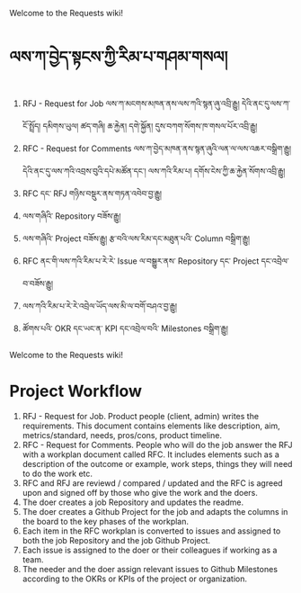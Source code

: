 Welcome to the Requests wiki!

# ལས་ཀ་བྱེད་སྟངས་ཀྱི་རིམ་པ་གཤམ་གསལ།

1. RFJ - Request for Job ལས་ཀ་མངགས་མཁན་ནས་ལས་ཀའི་སྙན་ཞུ་འབྲི་རྒྱུ། དེའི་ནང་དུ་ལས་ཀ་ངོ་སྤྲོད། དམིགས་ཡུལ། ཚད་གཞི། ཆ་རྐྱེན། དགེ་སྐྱོན། དུས་བཀག་སོགས་ཁ་གསལ་པོར་འབྲི་རྒྱུ།
2. RFC - Request for Comments ལས་ཀ་བྱེད་མཁན་ནས་སྙན་ཞུའི་ལན་ལ་ལས་འཆར་བསྒྲིག་རྒྱུ། དེའི་ནང་དུ་ལས་ཀའི་འབྲས་བུའི་དཔེ་མཚོན་དང་། ལས་ཀའི་རིམ་པ། དགོས་ངེས་ཀྱི་ཆ་རྐྱེན་སོགས་འབྲི་རྒྱུ།
3. RFC དང་ RFJ གཉིས་བསྡུར་ནས་གཏན་འབེབ་བྱ་རྒྱུ།
4. ལས་གཞིའི་ Repository བཟོས་རྒྱུ།
5. ལས་གཞིའི་ Project བཟོས་རྒྱུ། རྩ་བའི་ལས་རིམ་དང་མཐུན་པའི་ Column བསྒྲིག་རྒྱུ།
6. RFC ནང་གི་ལས་ཀའི་རིམ་པ་རེ་རེ་ Issue ལ་བསྒྱུར་ནས་ Repository དང་ Project དང་འབྲེལ་བ་བཟོས་རྒྱུ།
7. ལས་ཀའི་རིམ་པ་རེ་རེ་འབྲེལ་ཡོད་ལས་མི་ལ་བགོ་བཤའ་བྱ་རྒྱུ།
8. ཚོགས་པའི་ OKR དང་ཡང་ན་ KPI དང་འབྲེལ་བའི་ Milestones བསྒྲིག་རྒྱུ།

Welcome to the Requests wiki!

# Project Workflow

1. RFJ - Request for Job. Product people (client, admin) writes the requirements. This document contains elements like description, aim, metrics/standard, needs, pros/cons, product timeline.
2. RFC - Request for Comments. People who will do the job answer the RFJ with a workplan document called RFC. It includes elements such as a description of the outcome or example, work steps, things they will need to do the work etc. 
3. RFC and RFJ are reviewd / compared / updated and the RFC is agreed upon and signed off by those who give the work and the doers.
4. The doer creates a job Repository and updates the readme.
5. The doer creates a Github Project for the job and adapts the columns in the board to the key phases of the workplan.
6. Each item in the RFC workplan is converted to issues and assigned to both the job Repository and the job Github Project.
7. Each issue is assigned to the doer or their colleagues if working as a team.
8. The needer and the doer assign relevant issues to Github Milestones according to the OKRs or KPIs of the project or organization.